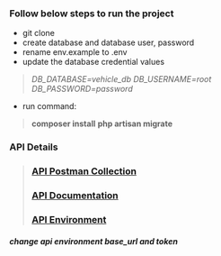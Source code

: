 ### Follow below steps to run the project

- git clone
- create database and database user, password
- rename env.example to .env
- update the database credential values
> *DB_DATABASE=vehicle_db
DB_USERNAME=root
DB_PASSWORD=password*
- run command: 
> **composer install**
> **php artisan migrate**
 



### API Details
> ### [API Postman Collection](https://www.getpostman.com/collections/59ea8be3791377b8f906 "[API Postman Collection] ")
> ### [API Documentation](https://documenter.getpostman.com/view/9991806/UVeAu8bu "API Documentation")
> ### [API Environment](https://github.com/kundu/vehicle-germany/blob/master/Vehicle_Local_Enviroment.postman_environment.json "API Environment")

##### change api environment base_url and token 
